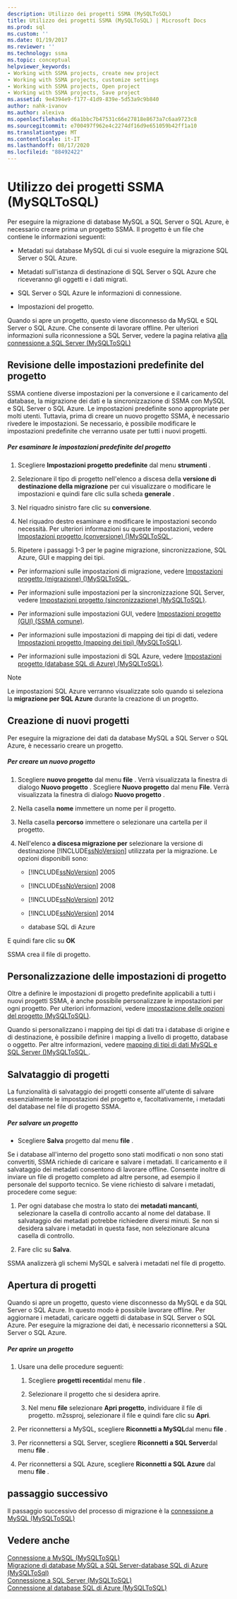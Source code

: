 ```yaml
---
description: Utilizzo dei progetti SSMA (MySQLToSQL)
title: Utilizzo dei progetti SSMA (MySQLToSQL) | Microsoft Docs
ms.prod: sql
ms.custom: ''
ms.date: 01/19/2017
ms.reviewer: ''
ms.technology: ssma
ms.topic: conceptual
helpviewer_keywords:
- Working with SSMA projects, create new project
- Working with SSMA projects, customize settings
- Working with SSMA projects, Open project
- Working with SSMA projects, Save project
ms.assetid: 9e4394e9-f177-41d9-839e-5d53a9c9b840
author: nahk-ivanov
ms.author: alexiva
ms.openlocfilehash: d6a1bbc7b47531c66e27818e8673a7c6aa9723c8
ms.sourcegitcommit: e700497f962e4c2274df16d9e651059b42ff1a10
ms.translationtype: MT
ms.contentlocale: it-IT
ms.lasthandoff: 08/17/2020
ms.locfileid: "88492422"
---
```

# <a name="working-with-ssma-projects-mysqltosql"></a>Utilizzo dei progetti SSMA (MySQLToSQL)
Per eseguire la migrazione di database MySQL a SQL Server o SQL Azure, è necessario creare prima un progetto SSMA. Il progetto è un file che contiene le informazioni seguenti:  
  
-   Metadati sui database MySQL di cui si vuole eseguire la migrazione SQL Server o SQL Azure.  
  
-   Metadati sull'istanza di destinazione di SQL Server o SQL Azure che riceveranno gli oggetti e i dati migrati.  
  
-   SQL Server o SQL Azure le informazioni di connessione.  
  
-   Impostazioni del progetto.  
  
Quando si apre un progetto, questo viene disconnesso da MySQL e SQL Server o SQL Azure. Che consente di lavorare offline. Per ulteriori informazioni sulla riconnessione a SQL Server, vedere la pagina relativa [alla connessione a SQL Server &#40;MySQLToSQL&#41;](../../ssma/mysql/connecting-to-sql-server-mysqltosql.md)  
  
## <a name="reviewing-default-project-settings"></a>Revisione delle impostazioni predefinite del progetto  
SSMA contiene diverse impostazioni per la conversione e il caricamento del database, la migrazione dei dati e la sincronizzazione di SSMA con MySQL e SQL Server o SQL Azure. Le impostazioni predefinite sono appropriate per molti utenti. Tuttavia, prima di creare un nuovo progetto SSMA, è necessario rivedere le impostazioni. Se necessario, è possibile modificare le impostazioni predefinite che verranno usate per tutti i nuovi progetti.  
  
##### <a name="to-review-default-project-settings"></a>Per esaminare le impostazioni predefinite del progetto  
  
1.  Scegliere **Impostazioni progetto predefinite** dal menu **strumenti** .  
  
2.  Selezionare il tipo di progetto nell'elenco a discesa della **versione di destinazione della migrazione** per cui visualizzare o modificare le impostazioni e quindi fare clic sulla scheda **generale** .  
  
3.  Nel riquadro sinistro fare clic su **conversione**.  
  
4.  Nel riquadro destro esaminare e modificare le impostazioni secondo necessità. Per ulteriori informazioni su queste impostazioni, vedere [Impostazioni progetto &#40;conversione&#41; &#40;&#41;MySQLToSQL ](../../ssma/mysql/project-settings-conversion-mysqltosql.md) .  
  
5.  Ripetere i passaggi 1-3 per le pagine migrazione, sincronizzazione, SQL Azure, GUI e mapping dei tipi.  
  
-   Per informazioni sulle impostazioni di migrazione, vedere [Impostazioni progetto &#40;migrazione&#41; &#40;&#41;MySQLToSQL ](../../ssma/mysql/project-settings-migration-mysqltosql.md).  
  
-   Per informazioni sulle impostazioni per la sincronizzazione SQL Server, vedere [Impostazioni progetto &#40;sincronizzazione&#41; &#40;MySQLToSQL&#41;](../../ssma/mysql/project-settings-synchronization-mysqltosql.md).  
  
-   Per informazioni sulle impostazioni GUI, vedere [Impostazioni progetto (GUI) (SSMA comune)](https://msdn.microsoft.com/cf06baf1-8714-48a3-95dc-781f6ca53693).  
  
-   Per informazioni sulle impostazioni di mapping dei tipi di dati, vedere [Impostazioni progetto &#40;mapping dei tipi&#41; &#40;MySQLToSQL&#41;](../../ssma/mysql/project-settings-type-mapping-mysqltosql.md).  
  
-   Per informazioni sulle impostazioni di SQL Azure, vedere [Impostazioni progetto &#40;database SQL di Azure&#41; &#40;MySQLToSQL&#41;](../../ssma/mysql/project-settings-azure-sql-db-mysqltosql.md).  
  
> [!NOTE]  
> Le impostazioni SQL Azure verranno visualizzate solo quando si seleziona la **migrazione per SQL Azure** durante la creazione di un progetto.  
  
## <a name="creating-new-projects"></a>Creazione di nuovi progetti  
Per eseguire la migrazione dei dati da database MySQL a SQL Server o SQL Azure, è necessario creare un progetto.  
  
##### <a name="to-create-a-new-project"></a>Per creare un nuovo progetto  
  
1.  Scegliere **nuovo progetto** dal menu **file** . Verrà visualizzata la finestra di dialogo **Nuovo progetto** . Scegliere **Nuovo progetto** dal menu **File**. Verrà visualizzata la finestra di dialogo **Nuovo progetto** .  
  
2.  Nella casella **nome** immettere un nome per il progetto.  
  
3.  Nella casella **percorso** immettere o selezionare una cartella per il progetto.  
  
4.  Nell'elenco **a discesa migrazione per** selezionare la versione di destinazione [!INCLUDE[ssNoVersion](../../includes/ssnoversion-md.md)] utilizzata per la migrazione. Le opzioni disponibili sono:  
  
    -   [!INCLUDE[ssNoVersion](../../includes/ssnoversion-md.md)] 2005  
  
    -   [!INCLUDE[ssNoVersion](../../includes/ssnoversion-md.md)] 2008  
  
    -   [!INCLUDE[ssNoVersion](../../includes/ssnoversion-md.md)] 2012  
  
    -   [!INCLUDE[ssNoVersion](../../includes/ssnoversion-md.md)] 2014  
  
    -   database SQL di Azure  
  
E quindi fare clic su **OK**  
  
SSMA crea il file di progetto.  
  
## <a name="customizing-project-settings"></a>Personalizzazione delle impostazioni di progetto  
Oltre a definire le impostazioni di progetto predefinite applicabili a tutti i nuovi progetti SSMA, è anche possibile personalizzare le impostazioni per ogni progetto. Per ulteriori informazioni, vedere [impostazione delle opzioni del progetto &#40;MySQLToSQL&#41;](../../ssma/mysql/setting-project-options-mysqltosql.md).  
  
Quando si personalizzano i mapping dei tipi di dati tra i database di origine e di destinazione, è possibile definire i mapping a livello di progetto, database o oggetto. Per altre informazioni, vedere [mapping di tipi di dati MySQL e SQL Server &#40;&#41;MySQLToSQL ](../../ssma/mysql/mapping-mysql-and-sql-server-data-types-mysqltosql.md).  
  
## <a name="saving-projects"></a>Salvataggio di progetti  
La funzionalità di salvataggio dei progetti consente all'utente di salvare essenzialmente le impostazioni del progetto e, facoltativamente, i metadati del database nel file di progetto SSMA.  
  
##### <a name="to-save-a-project"></a>Per salvare un progetto  
  
-   Scegliere **Salva** progetto dal menu **file** .  
  
Se i database all'interno del progetto sono stati modificati o non sono stati convertiti, SSMA richiede di caricare e salvare i metadati. Il caricamento e il salvataggio dei metadati consentono di lavorare offline. Consente inoltre di inviare un file di progetto completo ad altre persone, ad esempio il personale del supporto tecnico. Se viene richiesto di salvare i metadati, procedere come segue:  
  
1.  Per ogni database che mostra lo stato dei **metadati mancanti**, selezionare la casella di controllo accanto al nome del database. Il salvataggio dei metadati potrebbe richiedere diversi minuti. Se non si desidera salvare i metadati in questa fase, non selezionare alcuna casella di controllo.  
  
2.  Fare clic su **Salva**.  
  
SSMA analizzerà gli schemi MySQL e salverà i metadati nel file di progetto.  
  
## <a name="opening-projects"></a>Apertura di progetti  
Quando si apre un progetto, questo viene disconnesso da MySQL e da SQL Server o SQL Azure. In questo modo è possibile lavorare offline. Per aggiornare i metadati, caricare oggetti di database in SQL Server o SQL Azure. Per eseguire la migrazione dei dati, è necessario riconnettersi a SQL Server o SQL Azure.  
  
##### <a name="to-open-a-project"></a>Per aprire un progetto  
  
1.  Usare una delle procedure seguenti:  
  
    1.  Scegliere **progetti recenti**dal menu **file** .  
  
    2.  Selezionare il progetto che si desidera aprire.  
  
    3.  Nel menu **file** selezionare **Apri progetto**, individuare il file di progetto. m2ssproj, selezionare il file e quindi fare clic su **Apri**.  
  
2.  Per riconnettersi a MySQL, scegliere **Riconnetti a MySQL**dal menu **file** .  
  
3.  Per riconnettersi a SQL Server, scegliere **Riconnetti a SQL Server**dal menu **file** .  
  
4.  Per riconnettersi a SQL Azure, scegliere **Riconnetti a SQL Azure** dal menu **file** .  
  
## <a name="next-step"></a>passaggio successivo  
Il passaggio successivo del processo di migrazione è la [connessione a MySQL &#40;MySQLToSQL&#41;](../../ssma/mysql/connecting-to-mysql-mysqltosql.md)  
  
## <a name="see-also"></a>Vedere anche  
[Connessione a MySQL &#40;MySQLToSQL&#41;](../../ssma/mysql/connecting-to-mysql-mysqltosql.md)  
[Migrazione di database MySQL a SQL Server-database SQL di Azure &#40;MySQLToSql&#41;](../../ssma/mysql/migrating-mysql-databases-to-sql-server-azure-sql-db-mysqltosql.md)  
[Connessione a SQL Server &#40;MySQLToSQL&#41;](../../ssma/mysql/connecting-to-sql-server-mysqltosql.md)  
[Connessione al database SQL di Azure &#40;MySQLToSQL&#41;](../../ssma/mysql/connecting-to-azure-sql-db-mysqltosql.md)  
  
